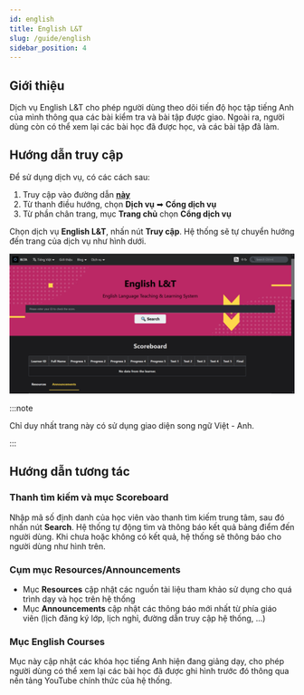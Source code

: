 ```yaml
---
id: english
title: English L&T
slug: /guide/english
sidebar_position: 4
---
```


## Giới thiệu

Dịch vụ English L&T cho phép người dùng theo dõi tiến độ học tập tiếng Anh của mình thông qua các bài kiểm tra và bài tập được giao. Ngoài ra, người dùng còn có thể xem lại các bài học đã được học, và các bài tập đã làm.

## Hướng dẫn truy cập

Để sử dụng dịch vụ, có các cách sau:

1. Truy cập vào đường dẫn [**này**](../../services)
2. Từ thanh điều hướng, chọn **Dịch vụ** ➡ **Cổng dịch vụ**
3. Từ phần chân trang, mục **Trang chủ** chọn **Cổng dịch vụ**

Chọn dịch vụ **English L&T**, nhấn nút **Truy cập**. Hệ thống sẽ tự chuyển hướng đến trang của dịch vụ như hình dưới.

![English](../../public/img/services/english.png)

:::note

Chỉ duy nhất trang này có sử dụng giao diện song ngữ Việt - Anh.

:::

## Hướng dẫn tương tác

### Thanh tìm kiếm và mục Scoreboard

Nhập mã số định danh của học viên vào thanh tìm kiếm trung tâm, sau đó nhấn nút **Search**. Hệ thống tự động tìm và thông báo kết quả bảng điểm đến người dùng. Khi chưa hoặc không có kết quả, hệ thống sẽ thông báo cho người dùng như hình trên.

### Cụm mục Resources/Announcements

- Mục **Resources** cập nhật các nguồn tài liệu tham khảo sử dụng cho quá trình dạy và học trên hệ thống
- Mục **Announcements** cập nhật các thông báo mới nhất từ phía giáo viên (lịch đăng ký lớp, lịch nghỉ, đường dẫn truy cập hệ thống, ...)

### Mục English Courses

Mục này cập nhật các khóa học tiếng Anh hiện đang giảng dạy, cho phép người dùng có thể xem lại các bài học đã được ghi hình trước đó thông qua nền tảng YouTube chính thức của hệ thống.
